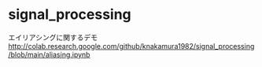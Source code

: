 # signal_processing

エイリアシングに関するデモ
http://colab.research.google.com/github/knakamura1982/signal_processing/blob/main/aliasing.ipynb
